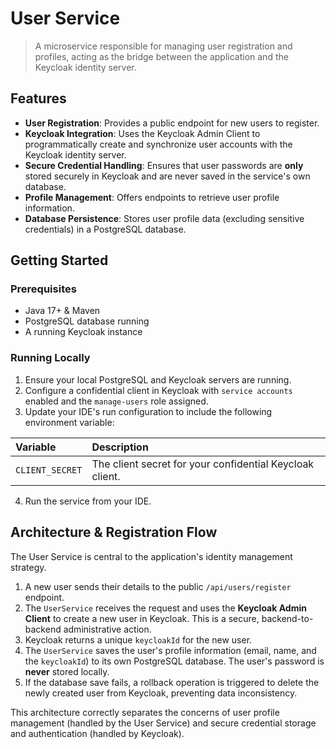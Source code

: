 # User Service

> A microservice responsible for managing user registration and profiles, acting as the bridge between the application
> and the Keycloak identity server.

## Features

- **User Registration**: Provides a public endpoint for new users to register.
- **Keycloak Integration**: Uses the Keycloak Admin Client to programmatically create and synchronize user accounts with
  the Keycloak identity server.
- **Secure Credential Handling**: Ensures that user passwords are **only** stored securely in Keycloak and are never
  saved in the service's own database.
- **Profile Management**: Offers endpoints to retrieve user profile information.
- **Database Persistence**: Stores user profile data (excluding sensitive credentials) in a PostgreSQL database.

## Getting Started

### Prerequisites

- Java 17+ & Maven
- PostgreSQL database running
- A running Keycloak instance

### Running Locally

1. Ensure your local PostgreSQL and Keycloak servers are running.
2. Configure a confidential client in Keycloak with `service accounts` enabled and the `manage-users` role assigned.
3. Update your IDE's run configuration to include the following environment variable:

| Variable        | Description                                              |
|:----------------|:---------------------------------------------------------|
| `CLIENT_SECRET` | The client secret for your confidential Keycloak client. |

4. Run the service from your IDE.

## Architecture & Registration Flow

The User Service is central to the application's identity management strategy.

1. A new user sends their details to the public `/api/users/register` endpoint.
2. The `UserService` receives the request and uses the **Keycloak Admin Client** to create a new user in Keycloak. This
   is a secure, backend-to-backend administrative action.
3. Keycloak returns a unique `keycloakId` for the new user.
4. The `UserService` saves the user's profile information (email, name, and the `keycloakId`) to its own PostgreSQL
   database. The user's password is **never** stored locally.
5. If the database save fails, a rollback operation is triggered to delete the newly created user from Keycloak,
   preventing data inconsistency.

This architecture correctly separates the concerns of user profile management (handled by the User Service) and secure
credential storage and authentication (handled by Keycloak).

